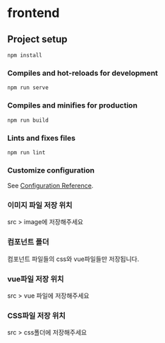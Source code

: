 # frontend

## Project setup
```
npm install
```

### Compiles and hot-reloads for development
```
npm run serve
```

### Compiles and minifies for production
```
npm run build
```

### Lints and fixes files
```
npm run lint
```

### Customize configuration
See [Configuration Reference](https://cli.vuejs.org/config/).

### 이미지 파일 저장 위치
src > image에 저장해주세요

### 컴포넌트 폴더
컴포넌트 파일들의 css와 vue파일들만 저장됩니다.

### vue파일 저장 위치
src > vue 파일에 저장해주세요

### CSS파일 저장 위치
src > css폴더에 저장해주세요
